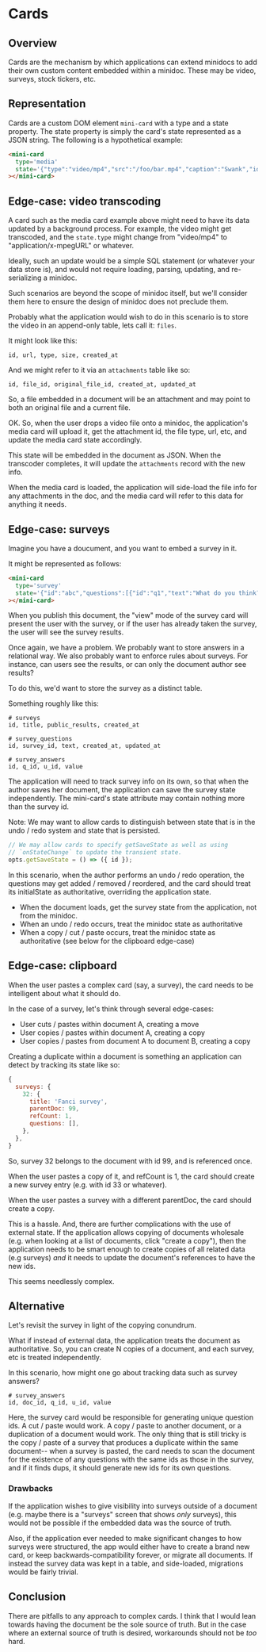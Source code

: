 # Cards

## Overview

Cards are the mechanism by which applications can extend minidocs to add their own custom content embedded within a minidoc. These may be video, surveys, stock tickers, etc. 

## Representation

Cards are a custom DOM element `mini-card` with a type and a state property. The state property is simply the card's state represented as a JSON string. The following is a hypothetical example:

```html
<mini-card
  type='media'
  state='{"type":"video/mp4","src":"/foo/bar.mp4","caption":"Swank","id":90}'
></mini-card>
```

## Edge-case: video transcoding

A card such as the media card example above might need to have its data updated by a background process. For example, the video might get transcoded, and the `state.type` might change from "video/mp4" to "application/x-mpegURL" or whatever.

Ideally, such an update would be a simple SQL statement (or whatever your data store is), and would not require loading, parsing, updating, and re-serializing a minidoc.

Such scenarios are beyond the scope of minidoc itself, but we'll consider them here to ensure the design of minidoc does not preclude them.

Probably what the application would wish to do in this scenario is to store the video in an append-only table, lets call it: `files`.

It might look like this:

```
id, url, type, size, created_at
```

And we might refer to it via an `attachments` table like so:

```
id, file_id, original_file_id, created_at, updated_at
```

So, a file embedded in a document will be an attachment and may point to both an original file and a current file.

OK. So, when the user drops a video file onto a minidoc, the application's media card will upload it, get the attachment id, the file type, url, etc, and update the media card state accordingly.

This state will be embedded in the document as JSON. When the transcoder completes, it will update the `attachments` record with the new info.

When the media card is loaded, the application will side-load the file info for any attachments in the doc, and the media card will refer to this data for anything it needs.

## Edge-case: surveys

Imagine you have a doucument, and you want to embed a survey in it.

It might be represented as follows:


```html
<mini-card
  type='survey'
  state='{"id":"abc","questions":[{"id":"q1","text":"What do you think?"}]}'
></mini-card>
```

When you publish this document, the "view" mode of the survey card will present the user with the survey, or if the user has already taken the survey, the user will see the survey results.

Once again, we have a problem. We probably want to store answers in a relational way. We also probably want to enforce rules about surveys. For instance, can users see the results, or can only the document author see results?

To do this, we'd want to store the survey as a distinct table.

Something roughly like this:

```
# surveys
id, title, public_results, created_at

# survey_questions
id, survey_id, text, created_at, updated_at

# survey_answers
id, q_id, u_id, value
```

The application will need to track survey info on its own, so that when the author saves her document, the application can save the survey state independently. The mini-card's state attribute may contain nothing more than the survey id.

Note: We may want to allow cards to distinguish between state that is in the undo / redo system and state that is persisted.

```js
// We may allow cards to specify getSaveState as well as using
// `onStateChange` to update the transient state.
opts.getSaveState = () => ({ id });
```

In this scenario, when the author performs an undo / redo operation, the questions may get added / removed / reordered, and the card should treat its initialState as authoritative, overriding the application state.

- When the document loads, get the survey state from the application, not from the minidoc.
- When an undo / redo occurs, treat the minidoc state as authoritative
- When a copy / cut / paste occurs, treat the minidoc state as authoritative (see below for the clipboard edge-case)

## Edge-case: clipboard

When the user pastes a complex card (say, a survey), the card needs to be intelligent about what it should do.

In the case of a survey, let's think through several edge-cases:

- User cuts / pastes within document A, creating a move
- User copies / pastes within document A, creating a copy
- User copies / pastes from document A to document B, creating a copy

Creating a duplicate within a document is something an application can detect by tracking its state like so:

```js
{
  surveys: {
    32: {
      title: 'Fanci survey',
      parentDoc: 99,
      refCount: 1,
      questions: [],
    },
  },
}
```

So, survey 32 belongs to the document with id 99, and is referenced once.

When the user pastes a copy of it, and refCount is 1, the card should create a new survey entry (e.g. with id 33 or whatever).

When the user pastes a survey with a different parentDoc, the card should create a copy.

This is a hassle. And, there are further complications with the use of external state. If the application allows copying of documents wholesale (e.g. when looking at a list of documents, click "create a copy"), then the application needs to be smart enough to create copies of all related data (e.g surveys) *and* it needs to update the document's references to have the new ids.

This seems needlessly complex.

## Alternative

Let's revisit the survey in light of the copying conundrum.

What if instead of external data, the application treats the document as authoritative. So, you can create N copies of a document, and each survey, etc is treated independently.

In this scenario, how might one go about tracking data such as survey answers?

```
# survey_answers
id, doc_id, q_id, u_id, value
```

Here, the survey card would be responsible for generating unique question ids. A cut / paste would work. A copy / paste to another document, or a duplication of a document would work. The only thing that is still tricky is the copy / paste of a survey that produces a duplicate within the same document-- when a survey is pasted, the card needs to scan the document for the existence of any questions with the same ids as those in the survey, and if it finds dups, it should generate new ids for its own questions.

### Drawbacks

If the application wishes to give visibility into surveys outside of a document (e.g. maybe there is a "surveys" screen that shows *only* surveys), this would not be possible if the embedded data was the source of truth.

Also, if the application ever needed to make significant changes to how surveys were structured, the app would either have to create a brand new card, or keep backwards-compatibility forever, or migrate all documents. If instead the survey data was kept in a table, and side-loaded, migrations would be fairly trivial.

## Conclusion

There are pitfalls to any approach to complex cards. I think that I would lean towards having the document be the sole source of truth. But in the case where an external source of truth is desired, workarounds should not be *too* hard.
